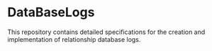 # DataBaseLogs
This repository contains detailed specifications for the creation and implementation of relationship database logs.
